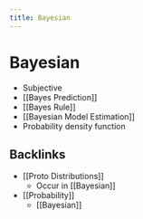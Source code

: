 ```yaml
---
title: Bayesian
---
```


# Bayesian
- Subjective
- [[Bayes Prediction]]
- [[Bayes Rule]]
- [[Bayesian Model Estimation]]
- Probability density function



## Backlinks
* [[Proto Distributions]]
	* Occur in [[Bayesian]]
* [[Probability]]
	* [[Bayesian]]

